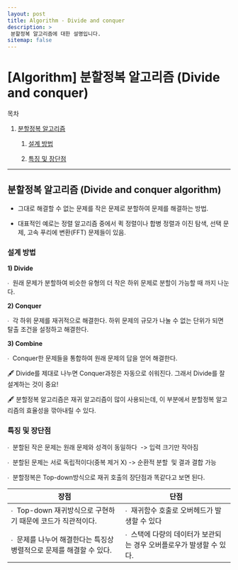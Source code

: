 ```yaml
---
layout: post
title: Algorithm - Divide and conquer
description: >
 분할정복 알고리즘에 대한 설명입니다.
sitemap: false
---
```


# [Algorithm] 분할정복 알고리즘 (Divide and conquer)

목차
1. [분할정복 알고리즘](#분할정복-알고리즘-divide-and-conquer-algorithm)

    1) [설계 방법](#설계-방법)

    2) [특징 및 장단점](#특징-및-장단점)

---


## 분할정복 알고리즘 (Divide and conquer algorithm)

- 그대로 해결할 수 없는 문제를 작은 문제로 분할하여 문제를 해결하는 방법. 

- 대표적인 예로는 정렬 알고리즘 중에서 퀵 정렬이나 합병 정렬과 이진 탐색, 선택 문제, 고속 푸리에 변환(FFT) 문제들이 있음.


### **설계 방법**

**1) Divide**

∙  원래 문제가 분할하여 비슷한 유형의 더 작은 하위 문제로 분할이 가능할 때 까지 나눈다.

**2) Conquer**

∙  각 하위 문제를 재귀적으로 해결한다. 하위 문제의 규모가 나눌 수 없는 단위가 되면 탈출 조건을 설정하고 해결한다.

**3) Combine**

∙  Conquer한 문제들을 통합하여 원래 문제의 답을 얻어 해결한다.

🖋 Divide를 제대로 나누면 Conquer과정은 자동으로 쉬워진다. 그래서 Divide를 잘 설계하는 것이 중요!

🖋 분할정복 알고리즘은 재귀 알고리즘이 많이 사용되는데, 이 부분에서 분할정복 알고리즘의 효율성을 깎아내릴 수 있다.

### **특징 및 장단점**

∙  분할된 작은 문제는 원래 문제와 성격이 동일하다  -> 입력 크기만 작아짐

∙  분할된 문제는 서로 독립적이다(중복 제거 X) -> 순환적 분할  및 결과 결합 가능

∙  분할정복은 Top-down방식으로 재귀 호출의 장단점과 똑같다고 보면 된다.

|    장점   |    단점    |
|-----------|------------|
|∙  Top-down 재귀방식으로 구현하기 때문에 코드가 직관적이다. | ∙  재귀함수 호출로 오버헤드가 발생할 수 있다|
|∙  문제를 나누어 해결한다는 특징상 병렬적으로 문제를 해결할 수 있다. | ∙  스택에 다량의 데이터가 보관되는 경우 오버플로우가 발생할 수 있다.|
